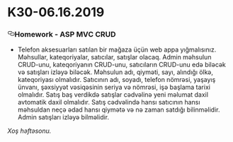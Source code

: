 # K30-06.16.2019
<article class="markdown-body entry-content p-5" itemprop="text">
<h3><a id="user-content-homework---asp-mvc-crud" class="anchor" aria-hidden="true" href="#homework---asp-mvc-crud"><svg class="octicon octicon-link" viewBox="0 0 16 16" version="1.1" width="16" height="16" aria-hidden="true"><path fill-rule="evenodd" d="M4 9h1v1H4c-1.5 0-3-1.69-3-3.5S2.55 3 4 3h4c1.45 0 3 1.69 3 3.5 0 1.41-.91 2.72-2 3.25V8.59c.58-.45 1-1.27 1-2.09C10 5.22 8.98 4 8 4H4c-.98 0-2 1.22-2 2.5S3 9 4 9zm9-3h-1v1h1c1 0 2 1.22 2 2.5S13.98 12 13 12H9c-.98 0-2-1.22-2-2.5 0-.83.42-1.64 1-2.09V6.25c-1.09.53-2 1.84-2 3.25C6 11.31 7.55 13 9 13h4c1.45 0 3-1.69 3-3.5S14.5 6 13 6z"></path></svg></a>Homework - ASP MVC CRUD</h3>
<ul>
<li>Telefon aksesuarları satılan bir mağaza üçün web appa yığmalısınız. Məhsullar, kateqoriyalar, satıcılar, satışlar olacaq. Admin məhsulun CRUD-unu, kateqoriyanın CRUD-unu, satıcıların CRUD-unu edə biləcək və satışları izləyə biləcək. Məhsulun adı, qiyməti, sayı, alındığı ölkə, kateqoriyası olmalıdır. Satıcının adı, soyadı, telefon nömrəsi, yaşayış ünvanı, şəxsiyyət vəsiqəsinin seriya və nömrəsi, işə başlama tarixi olmalıdır. Satış baş verdikdə satışlar cədvəlinə yeni məlumat daxil avtomatik daxil olmalıdır. Satış cədvəlində hansı satıcının hansı məhsuldan neçə ədad hansı qiymətə və nə zaman satdığı bilinməlidir. Admin satışları izləyə bilməlidir.</li>
</ul>
<p><em> Xoş həftəsonu.</em></p>
</article>
